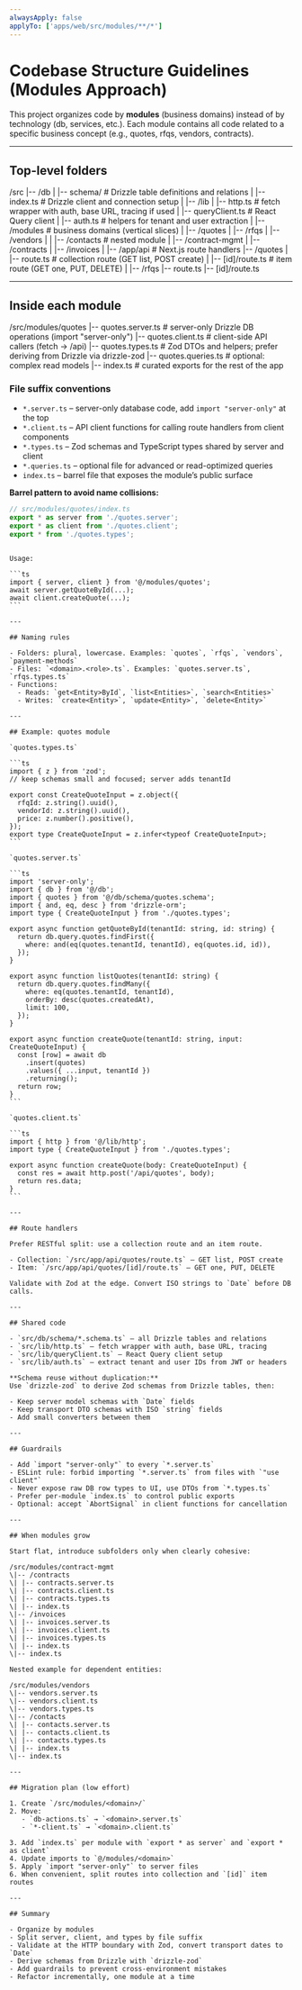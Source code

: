 ```yaml
---
alwaysApply: false
applyTo: ['apps/web/src/modules/**/*']
---
```


# Codebase Structure Guidelines (Modules Approach)

This project organizes code by **modules** (business domains) instead of by technology (db, services, etc.).
Each module contains all code related to a specific business concept (e.g., quotes, rfqs, vendors, contracts).

---

## Top-level folders

/src
|-- /db
| |-- schema/ # Drizzle table definitions and relations
| |-- index.ts # Drizzle client and connection setup
|
|-- /lib
| |-- http.ts # fetch wrapper with auth, base URL, tracing if used
| |-- queryClient.ts # React Query client
| |-- auth.ts # helpers for tenant and user extraction
|
|-- /modules # business domains (vertical slices)
| |-- /quotes
| |-- /rfqs
| |-- /vendors
| | |-- /contacts # nested module
| |-- /contract-mgmt
| |-- /contracts
| |-- /invoices
|
|-- /app/api # Next.js route handlers
|-- /quotes
| |-- route.ts # collection route (GET list, POST create)
| |-- [id]/route.ts # item route (GET one, PUT, DELETE)
|
|-- /rfqs
|-- route.ts
|-- [id]/route.ts

---

## Inside each module

/src/modules/quotes
|-- quotes.server.ts # server-only Drizzle DB operations (import "server-only")
|-- quotes.client.ts # client-side API callers (fetch → /api)
|-- quotes.types.ts # Zod DTOs and helpers; prefer deriving from Drizzle via drizzle-zod
|-- quotes.queries.ts # optional: complex read models
|-- index.ts # curated exports for the rest of the app

### File suffix conventions

- `*.server.ts` – server-only database code, add `import "server-only"` at the top
- `*.client.ts` – API client functions for calling route handlers from client components
- `*.types.ts` – Zod schemas and TypeScript types shared by server and client
- `*.queries.ts` – optional file for advanced or read-optimized queries
- `index.ts` – barrel file that exposes the module’s public surface

**Barrel pattern to avoid name collisions:**

```ts
// src/modules/quotes/index.ts
export * as server from './quotes.server';
export * as client from './quotes.client';
export * from './quotes.types';
```

````

Usage:

```ts
import { server, client } from '@/modules/quotes';
await server.getQuoteById(...);
await client.createQuote(...);
```

---

## Naming rules

- Folders: plural, lowercase. Examples: `quotes`, `rfqs`, `vendors`, `payment-methods`
- Files: `<domain>.<role>.ts`. Examples: `quotes.server.ts`, `rfqs.types.ts`
- Functions:
  - Reads: `get<Entity>ById`, `list<Entities>`, `search<Entities>`
  - Writes: `create<Entity>`, `update<Entity>`, `delete<Entity>`

---

## Example: quotes module

`quotes.types.ts`

```ts
import { z } from 'zod';
// keep schemas small and focused; server adds tenantId

export const CreateQuoteInput = z.object({
  rfqId: z.string().uuid(),
  vendorId: z.string().uuid(),
  price: z.number().positive(),
});
export type CreateQuoteInput = z.infer<typeof CreateQuoteInput>;
```

`quotes.server.ts`

```ts
import 'server-only';
import { db } from '@/db';
import { quotes } from '@/db/schema/quotes.schema';
import { and, eq, desc } from 'drizzle-orm';
import type { CreateQuoteInput } from './quotes.types';

export async function getQuoteById(tenantId: string, id: string) {
  return db.query.quotes.findFirst({
    where: and(eq(quotes.tenantId, tenantId), eq(quotes.id, id)),
  });
}

export async function listQuotes(tenantId: string) {
  return db.query.quotes.findMany({
    where: eq(quotes.tenantId, tenantId),
    orderBy: desc(quotes.createdAt),
    limit: 100,
  });
}

export async function createQuote(tenantId: string, input: CreateQuoteInput) {
  const [row] = await db
    .insert(quotes)
    .values({ ...input, tenantId })
    .returning();
  return row;
}
```

`quotes.client.ts`

```ts
import { http } from '@/lib/http';
import type { CreateQuoteInput } from './quotes.types';

export async function createQuote(body: CreateQuoteInput) {
  const res = await http.post('/api/quotes', body);
  return res.data;
}
```

---

## Route handlers

Prefer RESTful split: use a collection route and an item route.

- Collection: `/src/app/api/quotes/route.ts` – GET list, POST create
- Item: `/src/app/api/quotes/[id]/route.ts` – GET one, PUT, DELETE

Validate with Zod at the edge. Convert ISO strings to `Date` before DB calls.

---

## Shared code

- `src/db/schema/*.schema.ts` – all Drizzle tables and relations
- `src/lib/http.ts` – fetch wrapper with auth, base URL, tracing
- `src/lib/queryClient.ts` – React Query client setup
- `src/lib/auth.ts` – extract tenant and user IDs from JWT or headers

**Schema reuse without duplication:**
Use `drizzle-zod` to derive Zod schemas from Drizzle tables, then:

- Keep server model schemas with `Date` fields
- Keep transport DTO schemas with ISO `string` fields
- Add small converters between them

---

## Guardrails

- Add `import "server-only"` to every `*.server.ts`
- ESLint rule: forbid importing `*.server.ts` from files with `"use client"`
- Never expose raw DB row types to UI, use DTOs from `*.types.ts`
- Prefer per-module `index.ts` to control public exports
- Optional: accept `AbortSignal` in client functions for cancellation

---

## When modules grow

Start flat, introduce subfolders only when clearly cohesive:

/src/modules/contract-mgmt
\|-- /contracts
\| |-- contracts.server.ts
\| |-- contracts.client.ts
\| |-- contracts.types.ts
\| |-- index.ts
\|-- /invoices
\| |-- invoices.server.ts
\| |-- invoices.client.ts
\| |-- invoices.types.ts
\| |-- index.ts
\|-- index.ts

Nested example for dependent entities:

/src/modules/vendors
\|-- vendors.server.ts
\|-- vendors.client.ts
\|-- vendors.types.ts
\|-- /contacts
\| |-- contacts.server.ts
\| |-- contacts.client.ts
\| |-- contacts.types.ts
\| |-- index.ts
\|-- index.ts

---

## Migration plan (low effort)

1. Create `/src/modules/<domain>/`
2. Move:
   - `db-actions.ts` → `<domain>.server.ts`
   - `*-client.ts` → `<domain>.client.ts`

3. Add `index.ts` per module with `export * as server` and `export * as client`
4. Update imports to `@/modules/<domain>`
5. Apply `import "server-only"` to server files
6. When convenient, split routes into collection and `[id]` item routes

---

## Summary

- Organize by modules
- Split server, client, and types by file suffix
- Validate at the HTTP boundary with Zod, convert transport dates to `Date`
- Derive schemas from Drizzle with `drizzle-zod`
- Add guardrails to prevent cross-environment mistakes
- Refactor incrementally, one module at a time
````
